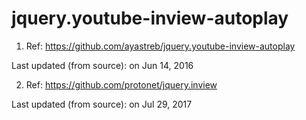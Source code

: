 # jquery.youtube-inview-autoplay
1. Ref: https://github.com/ayastreb/jquery.youtube-inview-autoplay

Last updated (from source): on Jun 14, 2016

2. Ref: https://github.com/protonet/jquery.inview

Last updated (from source): on Jul 29, 2017
